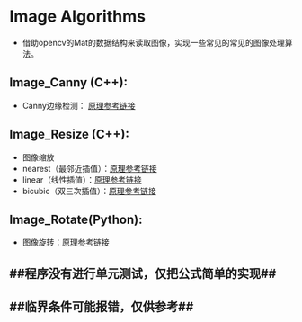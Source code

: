 # Image Algorithms
- 借助opencv的Mat的数据结构来读取图像，实现一些常见的常见的图像处理算法。

## Image_Canny (C++): 
- Canny边缘检测： [原理参考链接](https://blog.csdn.net/jia20003/article/details/41173767)

## Image_Resize (C++):
- 图像缩放
- nearest（最邻近插值）：[原理参考链接](https://www.cnblogs.com/korbin/p/5612427.html)
- linear（线性插值）：[原理参考链接](https://www.cnblogs.com/korbin/p/5612427.html)
- bicubic（双三次插值）：[原理参考链接](https://blog.csdn.net/u010979495/article/details/78428898)

## Image_Rotate(Python):
- 图像旋转：[原理参考链接](https://blog.csdn.net/linshanxian/article/details/68944748)
## ##程序没有进行单元测试，仅把公式简单的实现##
## ##临界条件可能报错，仅供参考##